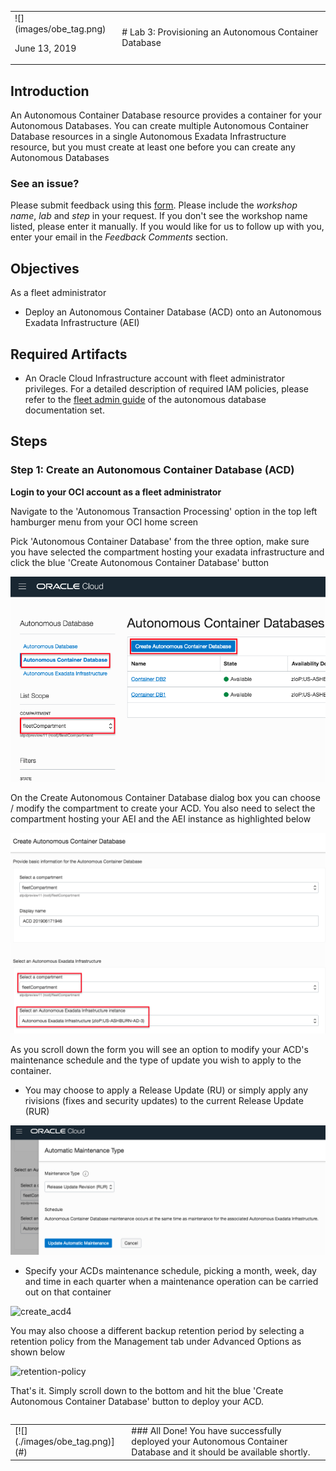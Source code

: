 <table class="tbl-heading"><tr><td class="td-logo">![](images/obe_tag.png)

June 13, 2019
</td>
<td class="td-banner">
# Lab 3: Provisioning an Autonomous Container Database
</td></tr><table>

## Introduction
An Autonomous Container Database resource provides a container for your Autonomous Databases. You can create multiple Autonomous Container Database resources in a single Autonomous Exadata Infrastructure resource, but you must create at least one before you can create any Autonomous Databases



### See an issue?
Please submit feedback using this [form](https://apexapps.oracle.com/pls/apex/f?p=133:1:::::P1_FEEDBACK:1). Please include the *workshop name*, *lab* and *step* in your request.  If you don't see the workshop name listed, please enter it manually. If you would like for us to follow up with you, enter your email in the *Feedback Comments* section.
## Objectives

As a fleet administrator
- Deploy an Autonomous Container Database (ACD) onto an Autonomous Exadata Infrastructure (AEI)

## Required Artifacts

- An Oracle Cloud Infrastructure account with fleet administrator privileges. For a detailed description of required IAM policies, please refer to the [fleet admin guide](https://docs.oracle.com/en/cloud/paas/atp-cloud/atpfg/index.html) of the autonomous database documentation set.


## Steps

### **Step 1:** Create an Autonomous Container Database (ACD)

**Login to your OCI account as a fleet administrator**

Navigate to the 'Autonomous Transaction Processing' option in the top left hamburger menu from your OCI home screen

Pick 'Autonomous Container Database' from the three option, make sure you have selected the compartment hosting your exadata infrastructure and click the blue 'Create Autonomous Container Database' button

![create_acd](./images/300/create_acd.png)

On the Create Autonomous Container Database dialog box you can choose / modify the compartment to create your ACD. You also need to select the compartment hosting your AEI and the AEI instance as highlighted below

![create_acd2](./images/300/create_acd2.png)

As you scroll down the form you will see an option to modify your ACD's maintenance schedule and the type of update you wish to apply to the container. 

- You may choose to apply a Release Update (RU) or simply apply any rivisions (fixes and security updates) to the current Release Update (RUR)

![create_acd3](./images/300/create_acd3.png)

- Specify your ACDs maintenance schedule, picking a month, week, day and time in each quarter when a maintenance operation can be carried out on that container

![create_acd4](./images/300/create_acd4.png)

You may also choose a different backup retention period by selecting a retention policy from the Management tab under Advanced Options as shown below

![retention-policy](./images/300/retention-policy.png)


That's it. Simply scroll down to the bottom and hit the blue 'Create Autonomous Container Database' button to deploy your ACD.

<table>
<tr><td class="td-logo">[![](./images/obe_tag.png)](#)</td>
<td class="td-banner">
### All Done! You have successfully deployed your Autonomous Container Database and it should be available shortly.
</td>
</tr>
<table>
